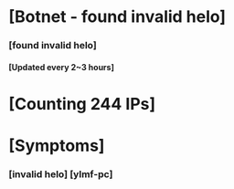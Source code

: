 # [Botnet - found invalid helo]
### [found invalid helo]
#### [Updated every 2~3 hours]

# [Counting 244 IPs]

# [Symptoms] 
###   [invalid helo] [ylmf-pc]
